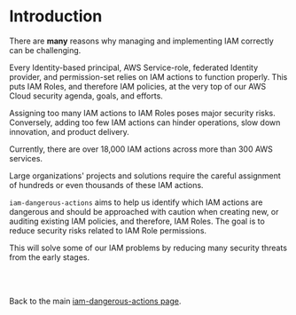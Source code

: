 # Introduction

There are **many** reasons why managing and implementing IAM correctly can be challenging.

Every Identity-based principal, AWS Service-role, federated Identity provider, and permission-set relies on IAM actions to function properly. This puts IAM Roles, and therefore IAM policies, at the very top of our AWS Cloud security agenda, goals, and efforts.  

Assigning too many IAM actions to IAM Roles poses major security risks. Conversely, adding too few IAM actions can hinder operations, slow down innovation, and product delivery. 

Currently, there are over 18,000 IAM actions across more than 300 AWS services.

Large organizations' projects and solutions require the careful assignment of hundreds or even thousands of these IAM actions.

```iam-dangerous-actions``` aims to help us identify which IAM actions are dangerous and should be approached with caution when creating new, or auditing existing IAM policies, and therefore, IAM Roles. The goal is to reduce security risks related to IAM Role permissions.

This will solve some of our IAM problems by reducing many security threats from the early stages.

<br />
<br />

Back to the main [iam-dangerous-actions page](https://github.com/ZiyadAlmbasher/iam-dangerous-actions). 